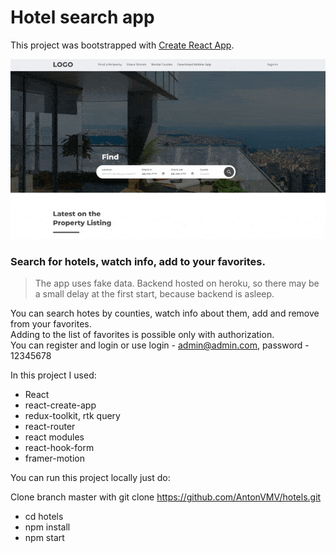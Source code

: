 # Hotel search app

This project was bootstrapped with [Create React App](https://github.com/facebook/create-react-app).

<img src="prj.gif" alt="gif">

### Search for hotels, watch info, add to your favorites.
> The app uses fake data. Backend hosted on heroku, so there may be a small delay at the first start, because backend is asleep.

You can search hotes by counties, watch info about them, add and remove from your favorites.  
Adding to the list of favorites is possible only with authorization.  
You can register and login or use login - admin@admin.com, password - 12345678

In this project I used:

- React
- react-create-app
- redux-toolkit, rtk query
- react-router
- react modules
- react-hook-form
- framer-motion

You can run this project locally just do:

Clone branch master with git clone https://github.com/AntonVMV/hotels.git

- cd hotels
- npm install
- npm start
